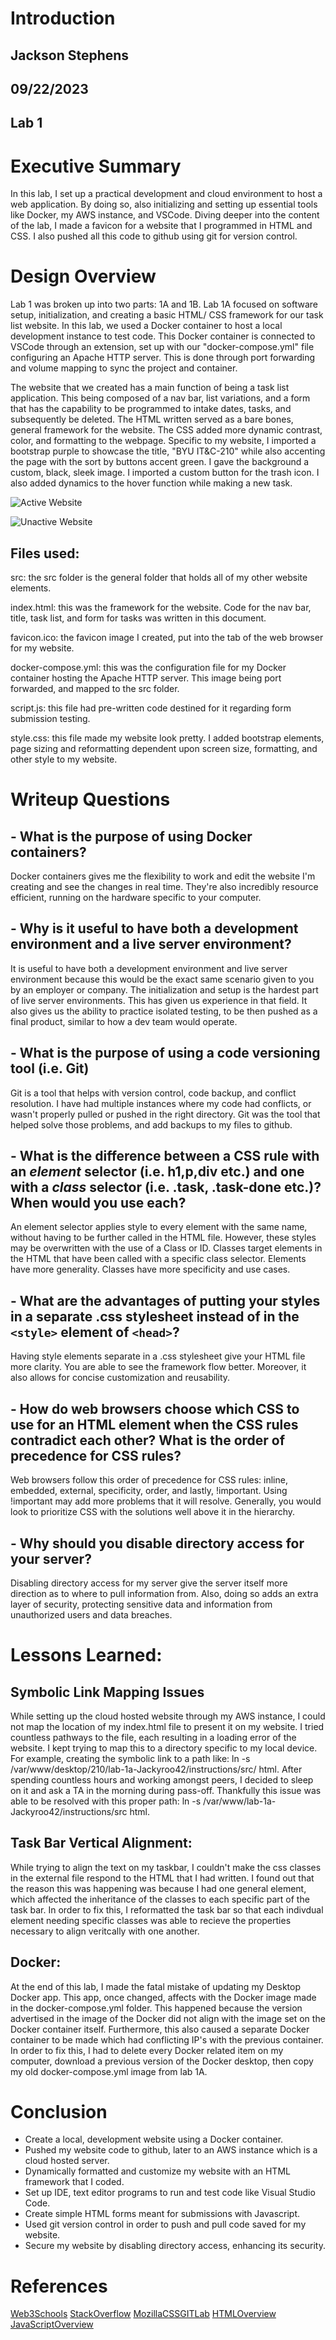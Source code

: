 # Introduction 

## Jackson Stephens
## 09/22/2023
## Lab 1

# Executive Summary

 In this lab, I set up a practical development and cloud environment to host a web application. By doing so, also initializing and setting up essential tools like Docker, my AWS instance, and VSCode. Diving deeper into the content of the lab, I made a favicon for a website that I programmed in HTML and CSS. I also pushed all this code to github using git for version control. 


# Design Overview 

Lab 1 was broken up into two parts: 1A and 1B. Lab 1A focused on software setup, initialization, and creating a basic HTML/ CSS framework for our task list website. In this lab, we used a Docker container to host a local development instance to test code. This Docker container is connected to VSCode through an extension, set up with our "docker-compose.yml" file configuring an Apache HTTP server. This is done through port forwarding and volume mapping to sync the project and container. 

The website that we created has a main function of being a task list application. This being composed of a nav bar, list variations, and a form that has the capability to be programmed to intake dates, tasks, and subsequently be deleted. The HTML written served as a bare bones, general framework for the website. The CSS added more dynamic contrast, color, and formatting to the webpage. Specific to my website, I imported a bootstrap purple to showcase the title, "BYU IT&C-210" while also accenting the page with the sort by buttons accent green. I gave the background a custom, black, sleek image. I imported a custom button for the trash icon. I also added dynamics to the hover function while making a new task. 

![Active Website](src/images/Website1.png)

![Unactive Website](src/images/.png)


## Files used: 

src: the src folder is the general folder that holds all of my other website elements. 

index.html: this was the framework for the website. Code for the nav bar, title, task list, and form for tasks was written in this document. 

favicon.ico: the favicon image I created, put into the tab of the web browser for my website. 

docker-compose.yml: this was the configuration file for my Docker container hosting the Apache HTTP server. This image being port forwarded, and mapped to the src folder. 

script.js: this file had pre-written code destined for it regarding form submission testing. 

style.css: this file made my website look pretty. I added bootstrap elements, page sizing and reformatting dependent upon screen size, formatting, and other style to my website.

# Writeup Questions

## - What is the purpose of using Docker containers?

Docker containers gives me the flexibility to work and edit the website I'm creating and see the changes in real time. They're also incredibly resource efficient, running on the hardware specific to your computer. 

## - Why is it useful to have both a development environment and a live server environment?

It is useful to have both a development environment and live server environment because this would be the exact same scenario given to you by an employer or company. The initialization and setup is the hardest part of live server environments. This has given us experience in that field. It also gives us the ability to practice isolated testing, to be then pushed as a final product, similar to how a dev team would operate. 

## - What is the purpose of using a code versioning tool (i.e. Git)

Git is a tool that helps with version control, code backup, and conflict resolution. I have had multiple instances where my code had conflicts, or wasn't properly pulled or pushed in the right directory. Git was the tool that helped solve those problems, and add backups to my files to github. 

## - What is the difference between a CSS rule with an *element* selector (i.e. h1,p,div etc.) and one with a *class* selector (i.e. .task, .task-done etc.)? When would you use each?

An element selector applies style to every element with the same name, without having to be further called in the HTML file. However, these styles may be overwritten with the use of a Class or ID. Classes target elements in the HTML that have been called with a specific class selector. Elements have more generality. Classes have more specificity and use cases. 

## - What are the advantages of putting your styles in a separate .css stylesheet instead of in the `<style>` element of `<head>`?

Having style elements separate in a .css stylesheet give your HTML file more clarity. You are able to see the framework flow better. Moreover, it also allows for concise customization and reusability. 

## - How do web browsers choose which CSS to use for an HTML element when the CSS rules contradict each other? What is the order of precedence for CSS rules?

Web browsers follow this order of precedence for CSS rules: inline, embedded, external, specificity, order, and lastly, !important. Using !important may add more problems that it will resolve. Generally, you would look to prioritize CSS with the solutions well above it in the hierarchy. 

## - Why should you disable directory access for your server?

Disabling directory access for my server give the server itself more direction as to where to pull information from. Also, doing so adds an extra layer of security, protecting sensitive data and information from unauthorized users and data breaches. 

# Lessons Learned: 
## Symbolic Link Mapping Issues

While setting up the cloud hosted website through my AWS instance, I could not map the location of my index.html file to present it on my website. I tried countless pathways to the file, each resulting in a loading error of the website. I kept trying to map this to a directory specific to my local device. For example, creating the symbolic link to a path like: ln -s /var/www/desktop/210/lab-1a-Jackyroo42/instructions/src/ html. After spending countless hours and working amongst peers, I decided to sleep on it and ask a TA in the morning during pass-off. Thankfully this issue was able to be resolved with this proper path: ln -s /var/www/lab-1a-Jackyroo42/instructions/src html. 

## Task Bar Vertical Alignment:

While trying to align the text on my taskbar, I couldn't make the css classes in the external file respond to the HTML that I had written. I found out that the reason this was happening was because I had one general <span> element, which affected the inheritance of the classes to each specific part of the task bar. In order to fix this, I reformatted the task bar so that each indivdual element needing specific classes was able to recieve the properties necessary to align veritcally with one another. 

## Docker:

At the end of this lab, I made the fatal mistake of updating my Desktop Docker app. This app, once changed, affects with the Docker image made in the docker-compose.yml folder. This happened because the version advertised in the image of the Docker did not align with the image set on the Docker container itself. Furthermore, this also caused a separate Docker container to be made which had conflicting IP's with the previous container. In order to fix this, I had to delete every Docker related item on my computer, download a previous version of the Docker desktop, then copy my old docker-compose.yml image from lab 1A. 

# Conclusion 

* Create a local, development website using a Docker container.
* Pushed my website code to github, later to an AWS instance which is a cloud hosted server. 
* Dynamically formatted and customize my website with an HTML framework that I coded. 
* Set up IDE, text editor programs to run and test code like Visual Studio Code. 
* Create simple HTML forms meant for submissions with Javascript. 
* Used git version control in order to push and pull code saved for my website. 
* Secure my website by disabling directory access, enhancing its security. 

# References 

[Web3Schools](https://www.w3schools.com/)
[StackOverflow](https://stackoverflow.com/)
[MozillaCSSGITLab](https://developer.mozilla.org/en-US/docs/Web/CSS)
[HTMLOverview](https://html.com/)
[JavaScriptOverview](https://www.javascript.com/)



